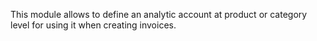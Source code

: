 This module allows to define an analytic account at product or category
level for using it when creating invoices.
